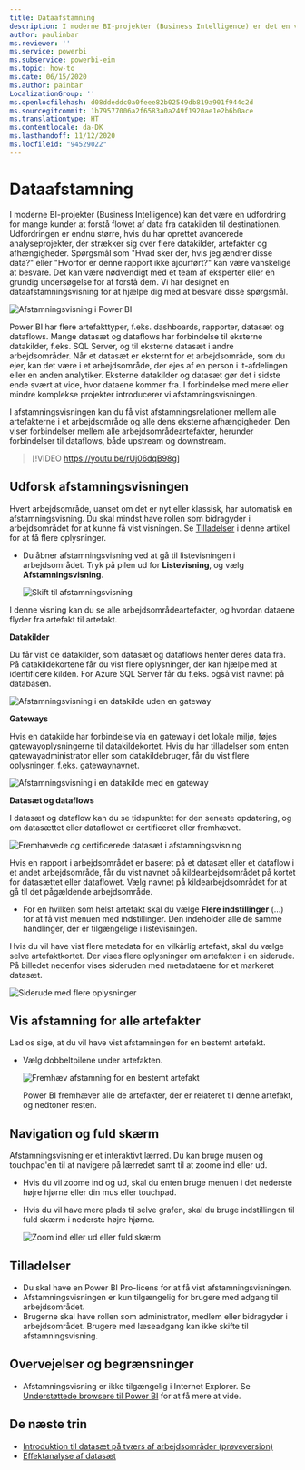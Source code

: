 ```yaml
---
title: Dataafstamning
description: I moderne BI-projekter (Business Intelligence) er det en vigtig udfordring for mange kunder at forstå flowet af data fra datakilden til destinationen.
author: paulinbar
ms.reviewer: ''
ms.service: powerbi
ms.subservice: powerbi-eim
ms.topic: how-to
ms.date: 06/15/2020
ms.author: painbar
LocalizationGroup: ''
ms.openlocfilehash: d08ddeddc0a0feee82b02549db819a901f944c2d
ms.sourcegitcommit: 1b79577006a2f6583a0a249f1920ae1e2b6b0ace
ms.translationtype: HT
ms.contentlocale: da-DK
ms.lasthandoff: 11/12/2020
ms.locfileid: "94529022"
---
```

# <a name="data-lineage"></a>Dataafstamning
I moderne BI-projekter (Business Intelligence) kan det være en udfordring for mange kunder at forstå flowet af data fra datakilden til destinationen. Udfordringen er endnu større, hvis du har oprettet avancerede analyseprojekter, der strækker sig over flere datakilder, artefakter og afhængigheder. Spørgsmål som "Hvad sker der, hvis jeg ændrer disse data?" eller "Hvorfor er denne rapport ikke ajourført?" kan være vanskelige at besvare. Det kan være nødvendigt med et team af eksperter eller en grundig undersøgelse for at forstå dem. Vi har designet en dataafstamningsvisning for at hjælpe dig med at besvare disse spørgsmål.

![Afstamningsvisning i Power BI](media/service-data-lineage/service-data-lineage-view.png)
 
Power BI har flere artefakttyper, f.eks. dashboards, rapporter, datasæt og dataflows. Mange datasæt og dataflows har forbindelse til eksterne datakilder, f.eks. SQL Server, og til eksterne datasæt i andre arbejdsområder. Når et datasæt er eksternt for et arbejdsområde, som du ejer, kan det være i et arbejdsområde, der ejes af en person i it-afdelingen eller en anden analytiker. Eksterne datakilder og datasæt gør det i sidste ende svært at vide, hvor dataene kommer fra. I forbindelse med mere eller mindre komplekse projekter introducerer vi afstamningsvisningen.

I afstamningsvisningen kan du få vist afstamningsrelationer mellem alle artefakterne i et arbejdsområde og alle dens eksterne afhængigheder. Den viser forbindelser mellem alle arbejdsområdeartefakter, herunder forbindelser til dataflows, både upstream og downstream.    

> [!VIDEO https://youtu.be/rUj06dqB98g]

## <a name="explore-lineage-view"></a>Udforsk afstamningsvisningen

Hvert arbejdsområde, uanset om det er nyt eller klassisk, har automatisk en afstamningsvisning. Du skal mindst have rollen som bidragyder i arbejdsområdet for at kunne få vist visningen. Se [Tilladelser](#permissions) i denne artikel for at få flere oplysninger.

* Du åbner afstamningsvisning ved at gå til listevisningen i arbejdsområdet. Tryk på pilen ud for **Listevisning**, og vælg **Afstamningsvisning**.

   ![Skift til afstamningsvisning](media/service-data-lineage/service-data-lineage-view-select.png)

I denne visning kan du se alle arbejdsområdeartefakter, og hvordan dataene flyder fra artefakt til artefakt.

**Datakilder**

Du får vist de datakilder, som datasæt og dataflows henter deres data fra. På datakildekortene får du vist flere oplysninger, der kan hjælpe med at identificere kilden. For Azure SQL Server får du f.eks. også vist navnet på databasen.

![Afstamningsvisning i en datakilde uden en gateway](media/service-data-lineage/service-data-lineage-data-source-card.png)
 
**Gateways**

Hvis en datakilde har forbindelse via en gateway i det lokale miljø, føjes gatewayoplysningerne til datakildekortet. Hvis du har tilladelser som enten gatewayadministrator eller som datakildebruger, får du vist flere oplysninger, f.eks. gatewaynavnet.

![Afstamningsvisning i en datakilde med en gateway](media/service-data-lineage/service-data-lineage-data-gateway-card.png)

**Datasæt og dataflows**
 
I datasæt og dataflow kan du se tidspunktet for den seneste opdatering, og om datasættet eller dataflowet er certificeret eller fremhævet.

![Fremhævede og certificerede datasæt i afstamningsvisning](media/service-data-lineage/service-data-lineage-promoted-certified.png)
 
Hvis en rapport i arbejdsområdet er baseret på et datasæt eller et dataflow i et andet arbejdsområde, får du vist navnet på kildearbejdsområdet på kortet for datasættet eller dataflowet. Vælg navnet på kildearbejdsområdet for at gå til det pågældende arbejdsområde.

* For en hvilken som helst artefakt skal du vælge **Flere indstillinger** (...) for at få vist menuen med indstillinger. Den indeholder alle de samme handlinger, der er tilgængelige i listevisningen.

Hvis du vil have vist flere metadata for en vilkårlig artefakt, skal du vælge selve artefaktkortet. Der vises flere oplysninger om artefakten i en siderude. På billedet nedenfor vises sideruden med metadataene for et markeret datasæt.

![Siderude med flere oplysninger](media/service-data-lineage/service-data-lineage-side-pane.png)
 
## <a name="show-lineage-for-any-artifact"></a>Vis afstamning for alle artefakter 

Lad os sige, at du vil have vist afstamningen for en bestemt artefakt.

* Vælg dobbeltpilene under artefakten.

   ![Fremhæv afstamning for en bestemt artefakt](media/service-data-lineage/service-data-lineage-specific-artifact.png)

   Power BI fremhæver alle de artefakter, der er relateret til denne artefakt, og nedtoner resten. 

## <a name="navigation-and-full-screen"></a>Navigation og fuld skærm 

Afstamningsvisning er et interaktivt lærred. Du kan bruge musen og touchpad'en til at navigere på lærredet samt til at zoome ind eller ud.

* Hvis du vil zoome ind og ud, skal du enten bruge menuen i det nederste højre hjørne eller din mus eller touchpad.
* Hvis du vil have mere plads til selve grafen, skal du bruge indstillingen til fuld skærm i nederste højre hjørne. 

    ![Zoom ind eller ud eller fuld skærm](media/service-data-lineage/service-data-lineage-zoom.png)

## <a name="permissions"></a>Tilladelser

* Du skal have en Power BI Pro-licens for at få vist afstamningsvisningen.
* Afstamningsvisningen er kun tilgængelig for brugere med adgang til arbejdsområdet.
* Brugerne skal have rollen som administrator, medlem eller bidragyder i arbejdsområdet. Brugere med læseadgang kan ikke skifte til afstamningsvisning.


## <a name="considerations-and-limitations"></a>Overvejelser og begrænsninger

- Afstamningsvisning er ikke tilgængelig i Internet Explorer. Se [Understøttede browsere til Power BI](../fundamentals/power-bi-browsers.md) for at få mere at vide.

## <a name="next-steps"></a>De næste trin

* [Introduktion til datasæt på tværs af arbejdsområder (prøveversion)](../connect-data/service-datasets-across-workspaces.md)
* [Effektanalyse af datasæt](service-dataset-impact-analysis.md)
